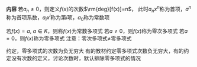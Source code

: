 **内容**
若$a_n\neq0$，则定义$f(x)$的次数$\rm{deg}[f(x)]=n$，
此时$a_nx^n$称为首项，$a^n$称为首项系数，$a_ix^i$称为第$i$项，$a_0$称为常数项

若$f(x)=a,\ a\in K$，则称$f(x)$为常数多项式
若$a\neq0$，则$f(x)$称为零次多项式
若$a=0$，则$f(x)$称为零多项式
注意：零次多项式$\neq$零多项式

约定，零多项式的次数为负无穷大
有的教材约定零多项式次数负无穷大，有的约定没有次数的定义，讨论次数时，默认排除零多项式的情况
